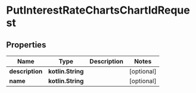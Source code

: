 
# PutInterestRateChartsChartIdRequest

## Properties
| Name | Type | Description | Notes |
| ------------ | ------------- | ------------- | ------------- |
| **description** | **kotlin.String** |  |  [optional] |
| **name** | **kotlin.String** |  |  [optional] |



